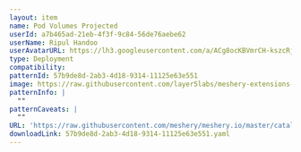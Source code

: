 ```yaml
---
layout: item
name: Pod Volumes Projected
userId: a7b465ad-21eb-4f3f-9c84-56de76aebe62
userName: Ripul Handoo
userAvatarURL: https://lh3.googleusercontent.com/a/ACg8ocKBVmrCH-kszcRj5jpdBR53K1-E7YPUd3-kFmRFGGRN=s96-c
type: Deployment
compatibility: 
patternId: 57b9de8d-2ab3-4d18-9314-11125e63e551
image: https://raw.githubusercontent.com/layer5labs/meshery-extensions-packages/master/action-assets/design-assets/57b9de8d-2ab3-4d18-9314-11125e63e551-light.png,https://raw.githubusercontent.com/layer5labs/meshery-extensions-packages/master/action-assets/design-assets/57b9de8d-2ab3-4d18-9314-11125e63e551-dark.png
patternInfo: |
  ""
patternCaveats: |
  ""
URL: 'https://raw.githubusercontent.com/meshery/meshery.io/master/catalog/57b9de8d-2ab3-4d18-9314-11125e63e551.yaml'
downloadLink: 57b9de8d-2ab3-4d18-9314-11125e63e551.yaml
---
```

